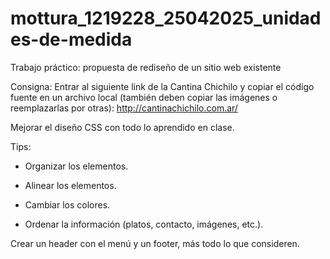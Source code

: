 # mottura_1219228_25042025_unidades-de-medida
Trabajo práctico: propuesta de rediseño de un sitio web existente

Consigna: Entrar al siguiente link de la Cantina Chichilo y copiar el código fuente en un archivo local (también deben copiar las imágenes o reemplazarlas por otras): http://cantinachichilo.com.ar/  

Mejorar el diseño CSS con todo lo aprendido en clase.   

Tips:   
- Organizar los elementos.  

- Alinear los elementos.  

- Cambiar los colores.  

- Ordenar la información (platos, contacto, imágenes, etc.).  

Crear un header con el menú y un footer, más todo lo que consideren.  
